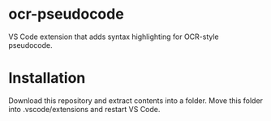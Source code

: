 # ocr-pseudocode
VS Code extension that adds syntax highlighting for OCR-style pseudocode.

# Installation
Download this repository and extract contents into a folder. Move this folder into .vscode/extensions and restart VS Code.
